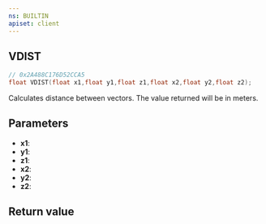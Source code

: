 ```yaml
---
ns: BUILTIN
apiset: client
---
```

## VDIST

```c
// 0x2A488C176D52CCA5
float VDIST(float x1,float y1,float z1,float x2,float y2,float z2);
```

Calculates distance between vectors.
The value returned will be in meters.

## Parameters
* **x1**:
* **y1**:
* **z1**:
* **x2**:
* **y2**:
* **z2**:

## Return value

